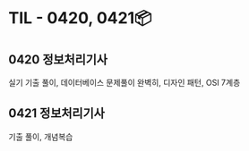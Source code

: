 # TIL - 0420, 0421📦

## 0420 정보처리기사
실기 기출 풀이, 데이터베이스 문제풀이 완벽히, 디자인 패턴, OSI 7계층<br>

## 0421 정보처리기사
기출 풀이, 개념복습

